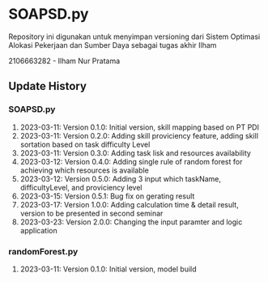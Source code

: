 # SOAPSD.py
Repository ini digunakan untuk menyimpan versioning dari Sistem Optimasi Alokasi Pekerjaan dan Sumber Daya sebagai tugas akhir Ilham

2106663282 - Ilham Nur Pratama

## Update History
### SOAPSD.py
1. 2023-03-11: Version 0.1.0: Initial version, skill mapping based on PT PDI
2. 2023-03-11: Version 0.2.0: Adding skill proviciency feature, adding skill sortation based on task difficulty Level
3. 2023-03-11: Version 0.3.0: Adding task lisk and resources availability
4. 2023-03-12: Version 0.4.0: Adding single rule of random forest for achieving which resources is available
5. 2023-03-12: Version 0.5.0: Adding 3 input which taskName, difficultyLevel, and proviciency level
6. 2023-03-15: Version 0.5.1: Bug fix on gerating result
7. 2023-03-17: Version 1.0.0: Adding calculation time & detail result, version to be presented in second seminar
8. 2023-03-23: Version 2.0.0: Changing the input paramter and logic application

### randomForest.py
1. 2023-03-11: Version 0.1.0: Initial version, model build